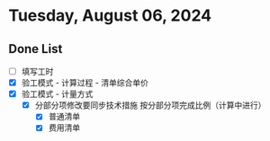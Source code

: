 # Tuesday, August 06, 2024

## Done List

- [ ] 填写工时
- [x] 验工模式 - 计算过程 - 清单综合单价
- [x] 验工模式 - 计量方式
  - [x] 分部分项修改要同步技术措施 按分部分项完成比例（计算中进行）
    - [x] 普通清单
    - [x] 费用清单
